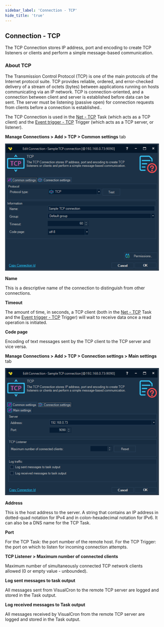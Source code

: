 ```yaml
---
sidebar_label: 'Connection - TCP'
hide_title: 'true'
---
```


## Connection - TCP

The TCP Connection stores IP address, port and encoding to create TCP listeners or clients and perform a simple message-based communication.
 
### About TCP

The Transmission Control Protocol (TCP) is one of the main protocols of the Internet protocol suite. TCP provides reliable, ordered, and error-checked delivery of a stream of octets (bytes) between applications running on hosts communicating via an IP network.
TCP is connection-oriented, and a connection between client and server is established before data can be sent. The server must be listening (passive open) for connection requests from clients before a connection is established..
 
The TCP Connection is used in the [Net - TCP](../server/job-tasks/net-tasks/tcp) Task (which acts as a TCP client) and the [Event trigger - TCP](event-trigger-tcp) Trigger (which acts as a TCP server, or listener).
 
**Manage Connections > Add > TCP > Common settings** tab

![](../../../static/img/connectiontcpcommonsettings.png)

**Name**

This is a descriptive name of the connection to distinguish from other connections.
 
**Timeout**

The amount of time, in seconds, a TCP client (both in the [Net - TCP](../server/job-tasks/net-tasks/tcp) Task and the [Event trigger - TCP](event-trigger-tcp) Trigger) will wait to receive data once a read operation is initiated.
 
**Code page**

Encoding of text messages sent by the TCP client to the TCP server and vice versa.
 
**Manage Connections > Add > TCP > Connection settings > Main settings** tab

![](../../../static/img/connectiontcpmainsettings.png)

**Address**

This is the host address to the server. A string that contains an IP address in dotted-quad notation for IPv4 and in colon-hexadecimal notation for IPv6. It can also be a DNS name for the TCP Task.
 
**Port**

For the TCP Task: the port number of the remote host. For the TCP Trigger: the port on which to listen for incoming connection attempts.
 
**TCP Listener > Maximum number of connected clients**

Maximum number of simultaneously connected TCP network clients allowed (0 or empty value - unbounded).
 
**Log sent messages to task output**

All messages sent from VisualCron to the remote TCP server are logged and stored in the Task output.
 
**Log received messages to Task output**

All messages received by VisualCron from the remote TCP server are logged and stored in the Task output.